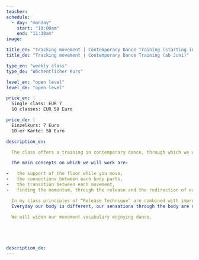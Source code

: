 ```yaml
---
teacher: 
schedule:
  - day: "monday"
    start: "10:00am"
    end: "11:30am"
image: 

title_en: "Tracking movement | Contemporary Dance Training (starting in June)"
title_de: "Tracking movement | Contemporary Dance Training (ab Juni)"

type_en: "weekly class"
type_de: "Wöchentlicher Kurs"

level_en: "open level"
level_de: "open level"

price_en: |
  Single class: EUR 7  
  10 classes: EUR 50 Euro 

price_de: |
  Einzelkurs: 7 Euro  
  10-er Karte: 50 Euro

description_en:

  The class offers a training in contemporary dance, through which we will gradually prepare our body for moving, working on the release of the tensions in the muscles and on the opening of the joints.

  The main concepts on which we will work are:

-	the support of the floor while you move,
-	the connections between each body parts,
-	the transition between each movement,
-	finding the momentum, through the release and the redirection of each body part, to then be able to connect the movement into the space, creating dynamic.

  In my class principles of “Release Technique” are combined with improvisational tasks that brings you in a constant state of availability and openess.
  Everyday our body is different, our sensations through the body are different. For this reason, in the class, much importance is given to the physical listening of the body: we will start from the warming up that allows ourself to connect inside and with the architecture of our specific body, in his tissues, bones and articulations.Then we will collect all those elements ending with a movement phrase.

  We will widen our movement vocabulary enjoying dance.





description_de: 
---
```

